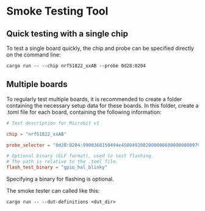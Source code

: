# Smoke Testing Tool


## Quick testing with a single chip

To test a single board quickly, the chip and probe can be specified directly on the command line:

```console
cargo run -- --chip nrf51822_xxAB --probe 0d28:0204
```

## Multiple boards

To regularly test multiple boards, it is recommended to create a folder containing the necessary setup data for these boards. 
In this folder, create a .toml file for each board, containing the following information:


```toml
# Test description for Microbit v1

chip = "nrf51822_xxAB"

probe_selector = "0d28:0204:9900360150494e4500492002000000600000000097969901"

# Optional binary (ELF format), used to test flashing.
# The path is relative to the .toml file.
flash_test_binary = "gpio_hal_blinky"
```

Specifying a binary for flashing is optional.

The smoke tester can called like this:

```console
cargo run -- --dut-definitions <dut_dir>
```

